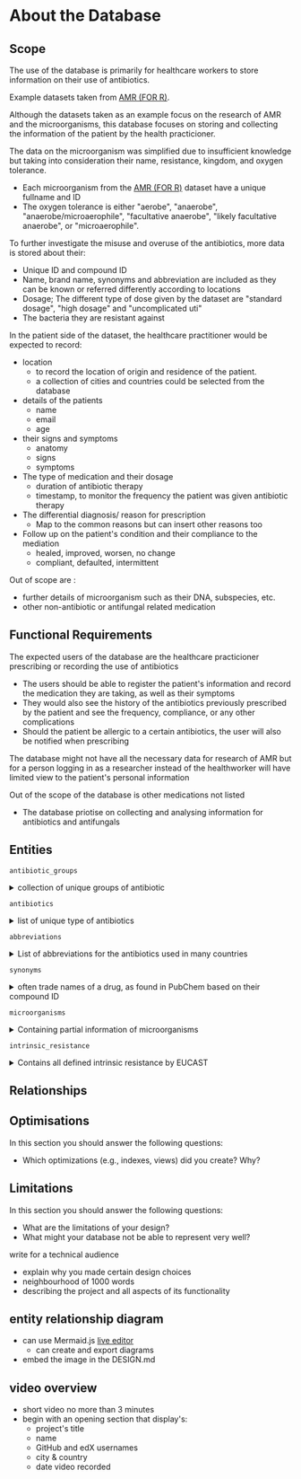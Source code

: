 # About the Database
## Scope
The use of the database is primarily for healthcare workers to store information on their use of antibiotics.

Example datasets taken from [AMR (FOR R)](https://msberends.github.io/AMR/index.html).

Although the datasets taken as an example focus on the research of AMR and the microorganisms, this database focuses on storing and collecting the information of the patient by the health practicioner.

The data on the microorganism was simplified due to insufficient knowledge but taking into consideration their name, resistance, kingdom, and oxygen tolerance.
- Each microorganism from the [AMR (FOR R)](https://msberends.github.io/AMR/index.html) dataset have a unique fullname and ID
- The oxygen tolerance is either "aerobe", "anaerobe", "anaerobe/microaerophile", "facultative anaerobe", "likely facultative anaerobe", or "microaerophile".


To further investigate the misuse and overuse of the antibiotics, more data is stored about their:
- Unique ID and compound ID
- Name, brand name, synonyms and abbreviation are included as they can be known or referred differently according to locations
- Dosage; The different type of dose given by the dataset are "standard  dosage", "high dosage" and "uncomplicated uti"
- The bacteria they are resistant against

In the patient side of the dataset, the healthcare practitioner would be expected to record:
- location
    - to record the location of origin and residence of the patient.
    - a collection of cities and countries could be selected from the database
- details of the patients
    - name
    - email
    - age
- their signs and symptoms
    - anatomy
    - signs
    - symptoms
- The type of medication and their dosage
    - duration of antibiotic therapy
    - timestamp, to monitor the frequency the patient was given antibiotic therapy
- The differential diagnosis/ reason for prescription
    - Map to the common reasons but can insert other reasons too
- Follow up on the patient's condition and their compliance to the mediation
    - healed, improved, worsen, no change
    - compliant, defaulted, intermittent

Out of scope are :
- further details of microorganism such as their DNA, subspecies, etc.
- other non-antibiotic or antifungal related medication

## Functional Requirements

The expected users of the database are the healthcare practicioner prescribing or recording the use of antibiotics
- The users should be able to register the patient's information and record the medication they are taking, as well as their symptoms
- They would also see the history of the antibiotics previously prescribed by the patient and see the frequency, compliance, or any other complications
- Should the patient be allergic to a certain antibiotics, the user will also be notified when prescribing

The database might not have all the necessary data for research of AMR but for a person logging in as a researcher instead of the healthworker will have limited view to the patient's personal information

Out of the scope of the database is other medications not listed
- The database priotise on collecting and analysing information for antibiotics and antifungals

## Entities

`antibiotic_groups`
<details>
<summary>collection of unique groups of antibiotic</summary>

- `id`
    - Primary Key
    - `TINYINT UNSIGNED NOT NULL`
    - `TINYINT` is used because there are only 22 unique groups of antibiotics in the dataset, and this is unlikely to increase over 255, the maximum value for unsigned `TINYINT`
- `name`
    - short and concise group name based on WHONET and WHOCC
    - `VARCHAR(32) NOT NULL`
</details>

`antibiotics`
<details>
<summary>list of unique type of antibiotics</summary>

- `ab`
    - Antibiotic ID
    - The official EARS-Net (European Antimicrobial Resistance Surveillance Network) codes where available, unique
    - Primary Key
    - `CHAR(3) NOT NULL UNIQUE`
    - The official code for antibiotics are the unique combination of 3 letters, so the data type of `CHAR(3)` is used.
- `cid`
    - Compound ID as found in PubChem, unique
    - `INT UNSIGNED UNIQUE`
    - Although unique, some antibiotics in the dataset does not have a compound ID so they `NULL` value is allowed
- `name`
    - Official name as used by WHONET/EARS-Net or the WHO, unique.
    - `VARCHAR(64) UNIQUE`
- `group_id`
    - Foreign Key to `antibiotic_groups`'s `id`
    - `TINYINT UNSIGNED NOT NULL`
</details>

`abbreviations`
<details>
<summary>List of abbreviations for the antibiotics used in many countries</summary>

- `id`
    - Primary Key
    - `SMALLINT UNSIGNED NOT NULL UNIQUE AUTO_INCREMENT`
    - 484 abbreviations in the dataset so `SMALLINT` is used
- `ab_id`
    - Foreign Key to the unique ID of the antibiotic related to the `ab` column on the `antibiotics` table
    - `CHAR(3) NOT NULL`
- `abbr`
    - abbreviated name
    - `VARCHAR(32) NOT NULL`
</details>

`synonyms`
<details>
<summary>often trade names of a drug, as found in PubChem based on their compound ID</summary>

- `id`
    - Primary Key
    - `SMALLINT UNSIGNED NOT NULL UNIQUE AUTO_INCREMENT`
    - 5933 synonyms in the dataset so `SMALLINT` is used
- `ab_id`
    - Foreign Key to the unique ID of the antibiotic related to the `ab` column on the `antibiotics` table
    - `CHAR(3) NOT NULL`
- `synonym`
    - The other name of the drug
    - `VARCHAR(32) NOT NULL`
</details>

`microorganisms`
<details>
<summary>Containing partial information of microorganisms</summary>

- `mo`
    - Primary Key
    - `VARCHAR(16) NOT NULL UNIQUE`
    - The unique identifier of each microorganism taken from the dataset
- `fullname`
    - `VARCHAR(32) NOT NULL UNIQUE`
    - fullname Unique identifier
- `kingdom`
    - The taxonomic kingdom of the microorganism
    - `ENUM('Bacteria', 'Fungi', '(unknown kingdom)', 'Protozoa', 'Archaea', 'Animalia', 'Chromista')`
- `oxygen_tolerance`
    - The oxygen tolerance of the microorganism
    - Items that contain "likely" are missing from BacDive and were extrapolated from other species within the same genus to guess the oxygen tolerance. 
    - `ENUM('facultative anaerobe', 'likely facultative anaerobe', 'anaerobe', 'aerobe', 'microaerophile', 'anaerobe/microaerophile')`

For the `kingdom` and `oxygen_tolerance` of the microorganism, creating a separate table to be referenced as foreign key was considered.
However, since the collection of set was small and very unlikely to change, the data type `ENUM` was used instead
</details>

`intrinsic_resistance`
<details>
<summary>Contains all defined intrinsic resistance by EUCAST</summary>

Intrinsic resistance is when a bacterial species is naturally resistant to a certain antibiotic or family of antibiotics, without the need for mutation or gain of further genes. This means that these antibiotics can never be used to treat infections caused by that species of bacteria.

- `mo`
    - The unique identifier of an organism
    - Foreign Key referencing the `mo` column in the `microorganisms` table
- `ab`
    - The unique identifier of an antibiotic
    - Foreign Key referencing the `ab` column in the `antibiotics` table

</details>

## Relationships

## Optimisations
In this section you should answer the following questions:

* Which optimizations (e.g., indexes, views) did you create? Why?

## Limitations
In this section you should answer the following questions:

* What are the limitations of your design?
* What might your database not be able to represent very well?


write for a technical audience 
- explain why you made certain design choices
- neighbourhood of 1000 words
- describing the project and all aspects of its functionality

## entity relationship diagram
- can use Mermaid.js [live editor](https://mermaid.live/)
    - can create and export diagrams
- embed the image in the DESIGN.md

## video overview
- short video no more than 3 minutes
- begin with an opening section that display's:
    - project's title
    - name
    - GitHub and edX usernames
    - city & country
    - date video recorded
